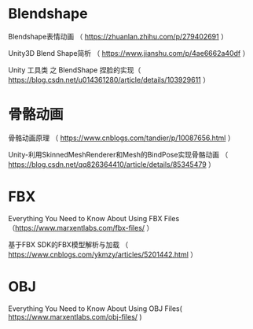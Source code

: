# Blendshape
Blendshape表情动画 （ https://zhuanlan.zhihu.com/p/279402691 ）

Unity3D Blend Shape简析 （ https://www.jianshu.com/p/4ae6662a40df ）

Unity 工具类 之 BlendShape 捏脸的实现（ https://blog.csdn.net/u014361280/article/details/103929611 ）

# 骨骼动画
骨骼动画原理 （ https://www.cnblogs.com/tandier/p/10087656.html ）

Unity-利用SkinnedMeshRenderer和Mesh的BindPose实现骨骼动画 （ https://blog.csdn.net/qq826364410/article/details/85345479 ）
# FBX
Everything You Need to Know About Using FBX Files（https://www.marxentlabs.com/fbx-files/ ）

基于FBX SDK的FBX模型解析与加载 （ https://www.cnblogs.com/ykmzy/articles/5201442.html ）

# OBJ
Everything You Need to Know About Using OBJ Files( https://www.marxentlabs.com/obj-files/ )
